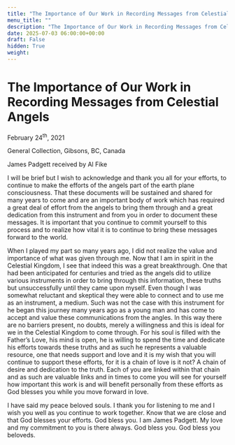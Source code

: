 ```yaml
---
title: "The Importance of Our Work in Recording Messages from Celestial Angels"
menu_title: ""
description: "The Importance of Our Work in Recording Messages from Celestial Angels"
date: 2025-07-03 06:00:00+00:00
draft: False
hidden: True
weight:
---
```

# The Importance of Our Work in Recording Messages from Celestial Angels

February 24<sup>th</sup>, 2021

General Collection, Gibsons, BC, Canada

James Padgett received by Al Fike

I will be brief but I wish to acknowledge and thank you all for your efforts, to continue to make the efforts of the angels part of the earth plane consciousness. That these documents will be sustained and shared for many years to come and are an important body of work which has required a great deal of effort from the angels to bring them through and a great dedication from this instrument and from you in order to document these messages. It is important that you continue to commit yourself to this process and to realize how vital it is to continue to bring these messages forward to the world.

When I played my part so many years ago, I did not realize the value and importance of what was given through me. Now that I am in spirit in the Celestial Kingdom, I see that indeed this was a great breakthrough. One that had been anticipated for centuries and tried as the angels did to utilize various instruments in order to bring through this information, these truths but unsuccessfully until they came upon myself. Even though I was somewhat reluctant and skeptical they were able to connect and to use me as an instrument, a medium. Such was not the case with this instrument for he began this journey many years ago as a young man and has come to accept and value these communications from the angles. In this way there are no barriers present, no doubts, merely a willingness and this is ideal for we in the Celestial Kingdom to come through. For his soul is filled with the Father’s Love, his mind is open, he is willing to spend the time and dedicate his efforts towards these truths and as such he represents a valuable resource, one that needs support and love and it is my wish that you will continue to support these efforts, for it is a chain of love is it not? A chain of desire and dedication to the truth. Each of you are linked within that chain and as such are valuable links and in times to come you will see for yourself how important this work is and will benefit personally from these efforts as God blesses you while you move forward in love.

I have said my peace beloved souls. I thank you for listening to me and I wish you well as you continue to work together. Know that we are close and that God blesses your efforts. God bless you. I am James Padgett. My love and my commitment to you is there always. God bless you. God bless you beloveds. 

